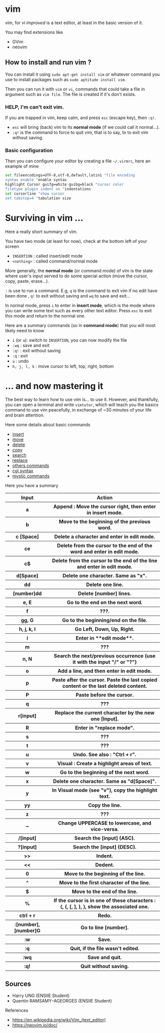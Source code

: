 # vim

*vim*, for *vi improved* is a text editor, at least in the basic
version of it.

You may find extensions like

* GVim
* neovim

## How to install and run vim ?

You can install it using ``sudo apt-get install vim``
or whatever command you use to install packages
such as ``sudo aptitude install vim``.

Then you can run it with `vim` or `vi`, commands that could
take a file in argument such as ``vim file``. The file is created
if it's don't exists.

### HELP, I'm can't exit vim.

If you are trapped in vim, keep calm, 
and press `esc` (escape key), then `:q!`.

* `esc` will bring (back) vim to its **normal mode** 
 (if we could call it normal...).
* `:q!` is the command to force to quit vim, that is to say, to
to exit vim without saving.

### Basic configuration

Then you can configure your editor by creating
a file ``~/.virmrc``, here an example of mine

```bash
set fileencodings=UTF-8,utf-8,default,latin1 "file encoding
syntax enable "enable syntax
highlight Cursor guifg=white guibg=black "cursor color
filetype plugin indent on "indentations
set cursorline "show cursor
set tabstop=4 "tabulation size
```

# Surviving in vim ...

Here a really short summary of vim.

You have two mode (at least for now),
check at the bottom left of your screen

* `INSERTION` : called insert/edit mode
* `<nothing>` : called command/normal mode

More generally, the **normal mode** (or command mode)
of vim is the state where user's input served to do some
special action (move the cursor, copy, paste, erase...).

`:` is use to run a command. E.g, `q` is the command to exit vim
if no edit have been done , `q!` to exit without saving and
`wq` to save and exit...

In normal mode, press `i` to enter in **insert mode**,
which is the mode where you can write some text such as every
other text editor. Press `esc` to exit this mode and return to
the normal one.

Here are a summary commands (so in **command mode**)
that you will most likely need to know

* ``i`` (or `a`): switch to `INSERTION`, you can now modify the file
* ``:wq`` : save and exit
* ``:q!`` : exit without saving
* ``:q`` : exit
* ``u`` : undo
* ``h, j, l, k`` : move cursor to left, top, right, bottom

# ... and now mastering it

The best way to learn how to use vim is... to use it.
However, and thankfully, you can open a terminal and write
`vimtutor`, which will teach you the basics command 
to use vim peacefully, in exchange of ~30 minutes of your
life and brain attention.

Here some details about basic commands

* [insert](commands/insert.md)
* [move](commands/move.md)
* [delete](commands/delete.md)
* [copy](commands/copy.md)
* [search](commands/search.md)
* [replace](commands/replace.md)
* [others commands](commands/others.md)
* [cgi syntax](commands/cgi.md)
* [mystic commands](commands/special.md)

Here you have a summary

<table class="table table-bordered mb-3 table-striped">
	<tr>
		<th>Input</th>
		<th>Action </th>
	</tr>
	<tr>
		<th>a</th>
		<th>Append : Move the cursor right, then enter in insert mode. </th>
	</tr>
	<tr>
		<th>b</th>
		<th>Move to the beginning of the previous word.</th>
	</tr>
	<tr>
		<th>c [Space]</th>
		<th>Delete a character and enter in edit mode.</th>
	</tr>
	<tr>
		<th>ce</th>
		<th>Delete from the cursor to the end of the word and enter in edit mode.</th>
	</tr>
	<tr>
		<th>c$</th>
		<th>Delete from the cursor to the end of the line and enter in edit mode.</th>
	</tr>
	<tr>
		<th>d[Space]</th>
		<th>Delete one character. Same as "x".</th>
	</tr>
	<tr>
		<th>dd</th>
		<th>Delete one line.</th>
	</tr>
	<tr>
		<th>[number]dd</th>
		<th>Delete [number] lines.</th>
	</tr>
	<tr>
		<th>e, E</th>
		<th>Go to the end on the next word.</th>
	</tr>
	<tr>
		<th>f</th>
		<th>???.</th>
	</tr>
	<tr>
		<th>gg, G</th>
		<th>Go to the beginning/end on the file.</th>
	</tr>
	<tr>
		<th>h, j, k, l</th>
		<th>Go Left, Down, Up, Right. </th>
	</tr>
	<tr>
		<th>i</th>
		<th>Enter in  **edit mode**.</th>
	</tr>
	<tr>
		<th>m</th>
		<th>???</th>
	</tr>
	<tr>
		<th>n, N</th>
		<th>Search the next/previous occurrence (use it with the input "/" or "?")</th>
	</tr>
	<tr>
		<th>o</th>
		<th>Add a line, and then enter in edit mode.</th>
	</tr>
	<tr>
		<th>p</th>
		<th>Paste after the cursor. Paste the last copied content or the last deleted content.</th>
	</tr>
	<tr>
		<th>P</th>
		<th>Paste before the cursor.</th>
	</tr>
	<tr>
		<th>q</th>
		<th>???</th>
	</tr>
	<tr>
		<th>r[input]</th>
		<th>Replace the current character by the new one [Input].</th>
	</tr>
	<tr>
		<th>R</th>
		<th>Enter in "replace mode".</th>
	</tr>
	<tr>
		<th>s</th>
		<th>???</th>
	</tr>
	<tr>
		<th>t</th>
		<th>???</th>
	</tr>
	<tr>
		<th>u</th>
		<th>Undo. See also : "Ctrl + r".</th>
	</tr>
	<tr>
		<th>v</th>
		<th>Visual : Create a highlight areas of text.</th>
	</tr>
	<tr>
		<th>w</th>
		<th>Go to the beginning of the next word.</th>
	</tr>
	<tr>
		<th>x</th>
		<th>Delete one character. Same as "d[Space]".</th>
	</tr>
	<tr>
		<th>y</th>
		<th>In Visual mode (see "v"), copy the highlight text.</th>
	</tr>
	<tr>
		<th>yy</th>
		<th>Copy the line.</th>
	</tr>
	<tr>
		<th>z</th>
		<th>???</th>
	</tr>
	<tr>
		<th>~</th>
		<th>Change UPPERCASE to lowercase, and vice-versa.</th>
	</tr>
	<tr>
		<th>/[input]</th>
		<th>Search the [input] (ASC).</th>
	</tr>
	<tr>
		<th>?[input]</th>
		<th>Search the [input] (DESC).</th>
	</tr>
	<tr>
		<th>>></th>
		<th>Indent.</th>
	</tr>
	<tr>
		<th><<</th>
		<th>Dedent.</th>
	</tr>
	<tr>
		<th>0</th>
		<th>Move to the beginning of the line.</th>
	</tr>
	<tr>
		<th>^</th>
		<th>Move to the first character of the line.</th>
	</tr>
	<tr>
		<th>$</th>
		<th>Move to the end of the line.</th>
	</tr>
	<tr>
		<th>%</th>
		<th>If the cursor is in one of these characters : {, (, [, ], ), }, show the associated one.</th>
	</tr>
	<tr>
		<th>ctrl + r</th>
		<th>Redo.</th>
	</tr>
	<tr>
		<th>:[number], [number]G</th>
		<th>Go to line [number].</th>
	</tr>
	<tr>
		<th>:w</th>
		<th>Save.</th>
	</tr>
	<tr>
		<th>:q</th>
		<th>Quit, if the file wasn't edited.</th>
	</tr>
	<tr>
		<th>:wq</th>
		<th>Save and quit.</th>
	</tr>
	<tr>
		<th>:q!</th>
		<th>Quit without saving.</th>
	</tr>
</table>

## Sources

* Harry UNG (ENSIIE Student)
* Quentin RAMSAMY–AGEORGES (ENSIIE Student)

References
* <https://en.wikipedia.org/wiki/Vim_(text_editor)>
* <https://neovim.io/doc/>